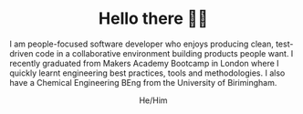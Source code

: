 <h1 align="center">Hello there 👋🏿</h1>

<p>I am people-focused software developer who enjoys producing clean, test-driven code in a collaborative environment building products people want. I recently graduated from Makers Academy Bootcamp in London where I quickly learnt engineering best practices, tools and methodologies. I also have a Chemical Engineering BEng from the University of Birimingham. </p>

<p align="center">He/Him</p>


